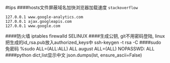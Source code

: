 #tips
####hosts文件屏蔽域名加快浏览器加载速度
`stackoverflow`

    127.0.0.1 www.google-analytics.com
    127.0.0.1 ajax.googleapis.com
    127.0.0.1 www.google.com
####防火墙
    iptables
    firewalld
    SELINUX
####生成公钥, git不用密码登陆, linux把生成的id_rsa.pub放入authorized_keys中
    ssh-keygen -t rsa -C
####sudo 免密码
    %sudo   ALL=(ALL:ALL) ALL
    august ALL=(ALL) NOPASSWD: ALL
####python dict,list显示中文
    json.dumps(lst, ensure_ascii=False)
